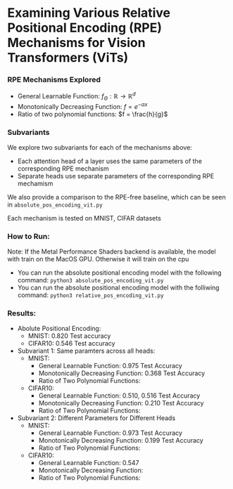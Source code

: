 # Examining Various Relative Positional Encoding (RPE) Mechanisms for Vision Transformers (ViTs)

### RPE Mechanisms Explored
- General Learnable Function: $f_\Theta : \mathbb{R} \rightarrow \mathbb{R}^d$
- Monotonically Decreasing Function: $f = e^{-\alpha x}$
- Ratio of two polynomial functions: $f = \frac{h}{g}$

### Subvariants
We explore two subvariants for each of the mechanisms above:
- Each attention head of a layer uses the same parameters of the corresponding RPE mechanism
- Separate heads use separate parameters of the corresponding RPE mechamism

We also provide a comparison to the RPE-free baseline, which can be seen in `absolute_pos_encoding_vit.py`

Each mechanism is tested on MNIST, CIFAR datasets

### How to Run:
Note: If the Metal Performance Shaders backend is available, the model with train on the MacOS GPU. Otherwise it will train on the cpu
- You can run the absolute positional encoding model with the following command: `python3 absolute_pos_encoding_vit.py`
- You can run the absolute positional encoding model with the folliwing command: `python3 relative_pos_encoding_vit.py`

### Results:
- Abolute Positional Encoding:
    - MNIST: 0.820 Test accuracy
    - CIFAR10: 0.546 Test accuracy
- Subvariant 1: Same paramters across all heads:
    - MNIST:
        - General Learnable Function: 0.975 Test Accuracy
        - Monotonically Decreasing Function: 0.368 Test Accuracy
        - Ratio of Two Polynomial Functions: 
    - CIFAR10:
        - General Learnable Function: 0.510, 0.516 Test Accuracy
        - Monotonically Decreasing Function: 0.210 Test Accuracy
        - Ratio of Two Polynomial Functions: 
- Subvariant 2: Different Parameters for Different Heads
    - MNIST:
        - General Learnable Function: 0.973 Test Accuracy
        - Monotonically Decreasing Function: 0.199 Test Accuracy
        - Ratio of Two Polynomial Functions: 
    - CIFAR10:
        - General Learnable Function: 0.547
        - Monotonically Decreasing Function: 
        - Ratio of Two Polynomial Functions: 
